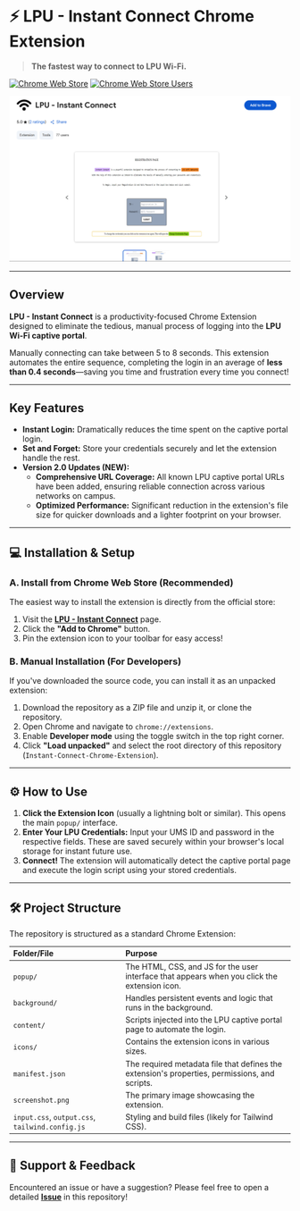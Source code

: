 # ⚡ LPU - Instant Connect Chrome Extension

> **The fastest way to connect to LPU Wi-Fi.**

[![Chrome Web Store](https://img.shields.io/chrome-web-store/v/pkjmmknbbgomeoihdjbakahebhkkepgg?style=for-the-badge&logo=google-chrome&label=Chrome%20Store)](https://chromewebstore.google.com/detail/lpu-instant-connect/pkjmmknbbgomeoihdjbakahebhkkepgg)
[![Chrome Web Store Users](https://img.shields.io/chrome-web-store/users/pkjmmknbbgomeoihdjbakahebhkkepgg?style=for-the-badge&label=Users)](https://chromewebstore.google.com/detail/lpu-instant-connect/pkjmmknbbgomeoihdjbakahebhkkepgg)

![Image](./screenshot.png)

---

## Overview

**LPU - Instant Connect** is a productivity-focused Chrome Extension designed to eliminate the tedious, manual process of logging into the **LPU Wi-Fi captive portal**.

Manually connecting can take between 5 to 8 seconds. This extension automates the entire sequence, completing the login in an average of **less than 0.4 seconds**—saving you time and frustration every time you connect!

---

## Key Features

* **Instant Login:** Dramatically reduces the time spent on the captive portal login.
* **Set and Forget:** Store your credentials securely and let the extension handle the rest.
* **Version 2.0 Updates (NEW):**
    * **Comprehensive URL Coverage:** All known LPU captive portal URLs have been added, ensuring reliable connection across various networks on campus.
    * **Optimized Performance:** Significant reduction in the extension's file size for quicker downloads and a lighter footprint on your browser.

---

## 💻 Installation & Setup

### A. Install from Chrome Web Store (Recommended)

The easiest way to install the extension is directly from the official store:

1.  Visit the **[LPU - Instant Connect](https://chromewebstore.google.com/detail/lpu-instant-connect/pkjmmknbbgomeoihdjbakahebhkkepgg)** page.
2.  Click the **"Add to Chrome"** button.
3.  Pin the extension icon to your toolbar for easy access!

### B. Manual Installation (For Developers)

If you've downloaded the source code, you can install it as an unpacked extension:

1.  Download the repository as a ZIP file and unzip it, or clone the repository.
2.  Open Chrome and navigate to `chrome://extensions`.
3.  Enable **Developer mode** using the toggle switch in the top right corner.
4.  Click **"Load unpacked"** and select the root directory of this repository (`Instant-Connect-Chrome-Extension`).

---

## ⚙️ How to Use

1.  **Click the Extension Icon** (usually a lightning bolt or similar). This opens the main `popup/` interface.
2.  **Enter Your LPU Credentials:** Input your UMS ID and password in the respective fields. These are saved securely within your browser's local storage for instant future use.
3.  **Connect!** The extension will automatically detect the captive portal page and execute the login script using your stored credentials.

---

## 🛠️ Project Structure

The repository is structured as a standard Chrome Extension:

| Folder/File | Purpose |
| :--- | :--- |
| `popup/` | The HTML, CSS, and JS for the user interface that appears when you click the extension icon. |
| `background/` | Handles persistent events and logic that runs in the background. |
| `content/` | Scripts injected into the LPU captive portal page to automate the login. |
| `icons/` | Contains the extension icons in various sizes. |
| `manifest.json` | The required metadata file that defines the extension's properties, permissions, and scripts. |
| `screenshot.png` | The primary image showcasing the extension. |
| `input.css`, `output.css`, `tailwind.config.js` | Styling and build files (likely for Tailwind CSS). |

---

## 📧 Support & Feedback

Encountered an issue or have a suggestion? Please feel free to open a detailed **[Issue](https://github.com/your-username/Instant-Connect-Chrome-Extension/issues)** in this repository!
